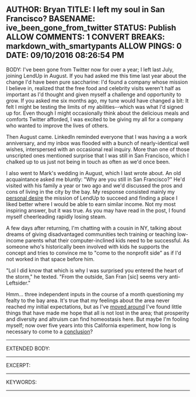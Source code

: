 AUTHOR: Bryan
TITLE: I left my soul in San Francisco?
BASENAME: ive_been_gone_from_twitter
STATUS: Publish
ALLOW COMMENTS: 1
CONVERT BREAKS: markdown_with_smartypants
ALLOW PINGS: 0
DATE: 09/10/2016 08:26:54 PM
-----
BODY:
I've been gone from Twitter now for over a year; I left last July, joining LendUp in August. If you had asked me this time last year about the change I'd have been pure saccharine: I'd found a company whose mission I believe in, realized that the free food and celebrity visits weren't half as important as I'd thought and given myself a challenge and opportunity to grow. If you asked me six months ago, my tune would have changed a bit: It felt I might be testing the limits of my abilities--which was what I'd signed up for. Even though I might occasionally think about the delicious meals and comforts Twitter afforded, I was excited to be giving my all for a company who wanted to improve the lives of others.  

Then August came. LinkedIn reminded everyone that I was having a a work anniversary, and my inbox was flooded with a bunch of nearly-identical well wishes, interspersed with an occasional real inquiry. More than one of those unscripted ones mentioned surprise that I was still in San Francisco, which I chalked up to us just not being in touch as often as we'd once been. 

I also went to Mark's wedding in August, which I last wrote about. An old acquaintance asked me bluntly: "Why are you still in San Francisco?" He'd visited with his family a year or two ago and we'd discussed the pros and cons of living in the city by the bay. My response consisted mainly my [personal desire](http://leftsider.com/leftsider/2015/03/something-big.htm) the mission of LendUp to succeed and finding a place I liked better where I would be able to earn similar income. Not my most inspiring answer, but it was true. As you may have read in the post, I found myself cheerleading rapidly losing steam.

A few days after returning, I'm chatting with a cousin in NY, talking about dreams of giving disadvantaged communities tech training or teaching low-income parents what their computer-inclined kids need to be successful. As someone who's historically been involved with kids he supports the concept and tries to convince me to "come to the nonprofit side" as if I'd not worked in that space before him. 

"Lol I did know that which is why I was surprised you entered the heart of the storm," he texted. "From the outside, San Fran [sic] seems very anti-Leftsider."

Hmm... three independent inputs in the course of a month questioning my fealty to the bay area. It's true that my feelings about the area never reached my initial expectations, but as I've [moved around](http://leftsider.com/leftsider/2014/11/finding-the-promised-land.htm) I've found little things that have made me hope that all is not lost in the area; that prosperity and diversity and altruism can find homeostasis here. But maybe I'm fooling myself; now over five years into this California experiment, how long is necessary to come to a [conclusion](http://leftsider.com/leftsider/2011/08/zombies-vs-androids.html)?   


-----
EXTENDED BODY:

-----
EXCERPT:

-----
KEYWORDS:

-----


